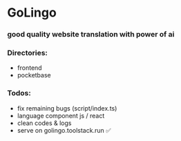 # GoLingo

### good quality website translation with power of ai

### Directories:

- frontend
- pocketbase

### Todos:
- fix remaining bugs (script/index.ts)
- language component js / react
- clean codes & logs
- serve on golingo.toolstack.run ✅
